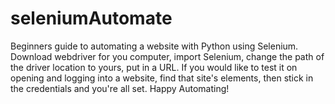# seleniumAutomate
Beginners guide to automating a website with Python using Selenium.  Download webdriver for you computer, import Selenium, change the path of the driver location to yours, put in a URL. If you would like to test it on opening and logging into a website, find that site's elements, then stick in the credentials and you're all set. Happy Automating!
